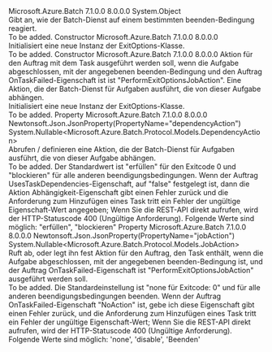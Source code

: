 <Type Name="ExitOptions" FullName="Microsoft.Azure.Batch.Protocol.Models.ExitOptions">
  <TypeSignature Language="C#" Value="public class ExitOptions" />
  <TypeSignature Language="ILAsm" Value=".class public auto ansi beforefieldinit ExitOptions extends System.Object" />
  <TypeSignature Language="DocId" Value="T:Microsoft.Azure.Batch.Protocol.Models.ExitOptions" />
  <TypeSignature Language="VB.NET" Value="Public Class ExitOptions" />
  <TypeSignature Language="F#" Value="type ExitOptions = class" />
  <AssemblyInfo>
    <AssemblyName>Microsoft.Azure.Batch</AssemblyName>
    <AssemblyVersion>7.1.0.0</AssemblyVersion>
    <AssemblyVersion>8.0.0.0</AssemblyVersion>
  </AssemblyInfo>
  <Base>
    <BaseTypeName>System.Object</BaseTypeName>
  </Base>
  <Interfaces />
  <Docs>
    <summary>
            Gibt an, wie der Batch-Dienst auf einem bestimmten beenden-Bedingung reagiert.
            </summary>
    <remarks>To be added.</remarks>
  </Docs>
  <Members>
    <Member MemberName=".ctor">
      <MemberSignature Language="C#" Value="public ExitOptions ();" />
      <MemberSignature Language="ILAsm" Value=".method public hidebysig specialname rtspecialname instance void .ctor() cil managed" />
      <MemberSignature Language="DocId" Value="M:Microsoft.Azure.Batch.Protocol.Models.ExitOptions.#ctor" />
      <MemberSignature Language="VB.NET" Value="Public Sub New ()" />
      <MemberType>Constructor</MemberType>
      <AssemblyInfo>
        <AssemblyName>Microsoft.Azure.Batch</AssemblyName>
        <AssemblyVersion>7.1.0.0</AssemblyVersion>
        <AssemblyVersion>8.0.0.0</AssemblyVersion>
      </AssemblyInfo>
      <Parameters />
      <Docs>
        <summary>
            Initialisiert eine neue Instanz der ExitOptions-Klasse.
            </summary>
        <remarks>To be added.</remarks>
      </Docs>
    </Member>
    <Member MemberName=".ctor">
      <MemberSignature Language="C#" Value="public ExitOptions (Nullable&lt;Microsoft.Azure.Batch.Protocol.Models.JobAction&gt; jobAction = null, Nullable&lt;Microsoft.Azure.Batch.Protocol.Models.DependencyAction&gt; dependencyAction = null);" />
      <MemberSignature Language="ILAsm" Value=".method public hidebysig specialname rtspecialname instance void .ctor(valuetype System.Nullable`1&lt;valuetype Microsoft.Azure.Batch.Protocol.Models.JobAction&gt; jobAction, valuetype System.Nullable`1&lt;valuetype Microsoft.Azure.Batch.Protocol.Models.DependencyAction&gt; dependencyAction) cil managed" />
      <MemberSignature Language="DocId" Value="M:Microsoft.Azure.Batch.Protocol.Models.ExitOptions.#ctor(System.Nullable{Microsoft.Azure.Batch.Protocol.Models.JobAction},System.Nullable{Microsoft.Azure.Batch.Protocol.Models.DependencyAction})" />
      <MemberSignature Language="VB.NET" Value="Public Sub New (Optional jobAction As Nullable(Of JobAction) = null, Optional dependencyAction As Nullable(Of DependencyAction) = null)" />
      <MemberSignature Language="F#" Value="new Microsoft.Azure.Batch.Protocol.Models.ExitOptions : Nullable&lt;Microsoft.Azure.Batch.Protocol.Models.JobAction&gt; * Nullable&lt;Microsoft.Azure.Batch.Protocol.Models.DependencyAction&gt; -&gt; Microsoft.Azure.Batch.Protocol.Models.ExitOptions" Usage="new Microsoft.Azure.Batch.Protocol.Models.ExitOptions (jobAction, dependencyAction)" />
      <MemberType>Constructor</MemberType>
      <AssemblyInfo>
        <AssemblyName>Microsoft.Azure.Batch</AssemblyName>
        <AssemblyVersion>7.1.0.0</AssemblyVersion>
        <AssemblyVersion>8.0.0.0</AssemblyVersion>
      </AssemblyInfo>
      <Parameters>
        <Parameter Name="jobAction" Type="System.Nullable&lt;Microsoft.Azure.Batch.Protocol.Models.JobAction&gt;" />
        <Parameter Name="dependencyAction" Type="System.Nullable&lt;Microsoft.Azure.Batch.Protocol.Models.DependencyAction&gt;" />
      </Parameters>
      <Docs>
        <param name="jobAction">Aktion für den Auftrag mit dem Task ausgeführt werden soll, wenn die Aufgabe abgeschlossen, mit der angegebenen beenden-Bedingung und den Auftrag OnTaskFailed-Eigenschaft ist ist "PerformExitOptionsJobAction".</param>
        <param name="dependencyAction">Eine Aktion, die der Batch-Dienst für Aufgaben ausführt, die von dieser Aufgabe abhängen.</param>
        <summary>
            Initialisiert eine neue Instanz der ExitOptions-Klasse.
            </summary>
        <remarks>To be added.</remarks>
      </Docs>
    </Member>
    <Member MemberName="DependencyAction">
      <MemberSignature Language="C#" Value="public Nullable&lt;Microsoft.Azure.Batch.Protocol.Models.DependencyAction&gt; DependencyAction { get; set; }" />
      <MemberSignature Language="ILAsm" Value=".property instance valuetype System.Nullable`1&lt;valuetype Microsoft.Azure.Batch.Protocol.Models.DependencyAction&gt; DependencyAction" />
      <MemberSignature Language="DocId" Value="P:Microsoft.Azure.Batch.Protocol.Models.ExitOptions.DependencyAction" />
      <MemberSignature Language="VB.NET" Value="Public Property DependencyAction As Nullable(Of DependencyAction)" />
      <MemberSignature Language="F#" Value="member this.DependencyAction : Nullable&lt;Microsoft.Azure.Batch.Protocol.Models.DependencyAction&gt; with get, set" Usage="Microsoft.Azure.Batch.Protocol.Models.ExitOptions.DependencyAction" />
      <MemberType>Property</MemberType>
      <AssemblyInfo>
        <AssemblyName>Microsoft.Azure.Batch</AssemblyName>
        <AssemblyVersion>7.1.0.0</AssemblyVersion>
        <AssemblyVersion>8.0.0.0</AssemblyVersion>
      </AssemblyInfo>
      <Attributes>
        <Attribute>
          <AttributeName>Newtonsoft.Json.JsonProperty(PropertyName="dependencyAction")</AttributeName>
        </Attribute>
      </Attributes>
      <ReturnValue>
        <ReturnType>System.Nullable&lt;Microsoft.Azure.Batch.Protocol.Models.DependencyAction&gt;</ReturnType>
      </ReturnValue>
      <Docs>
        <summary>
            Abrufen / definieren eine Aktion, die der Batch-Dienst für Aufgaben ausführt, die von dieser Aufgabe abhängen.
            </summary>
        <value>To be added.</value>
        <remarks>
            Der Standardwert ist "erfüllen" für den Exitcode 0 und "blockieren" für alle anderen beendigungsbedingungen. Wenn der Auftrag UsesTaskDependencies-Eigenschaft, auf "false" festgelegt ist, dann die Aktion Abhängigkeit-Eigenschaft gibt einen Fehler zurück und die Anforderung zum Hinzufügen eines Task tritt ein Fehler der ungültige Eigenschaft-Wert angegeben; Wenn Sie die REST-API direkt aufrufen, wird der HTTP-Statuscode 400 (Ungültige Anforderung). Folgende Werte sind möglich: "erfüllen", "blockieren"
            </remarks>
      </Docs>
    </Member>
    <Member MemberName="JobAction">
      <MemberSignature Language="C#" Value="public Nullable&lt;Microsoft.Azure.Batch.Protocol.Models.JobAction&gt; JobAction { get; set; }" />
      <MemberSignature Language="ILAsm" Value=".property instance valuetype System.Nullable`1&lt;valuetype Microsoft.Azure.Batch.Protocol.Models.JobAction&gt; JobAction" />
      <MemberSignature Language="DocId" Value="P:Microsoft.Azure.Batch.Protocol.Models.ExitOptions.JobAction" />
      <MemberSignature Language="VB.NET" Value="Public Property JobAction As Nullable(Of JobAction)" />
      <MemberSignature Language="F#" Value="member this.JobAction : Nullable&lt;Microsoft.Azure.Batch.Protocol.Models.JobAction&gt; with get, set" Usage="Microsoft.Azure.Batch.Protocol.Models.ExitOptions.JobAction" />
      <MemberType>Property</MemberType>
      <AssemblyInfo>
        <AssemblyName>Microsoft.Azure.Batch</AssemblyName>
        <AssemblyVersion>7.1.0.0</AssemblyVersion>
        <AssemblyVersion>8.0.0.0</AssemblyVersion>
      </AssemblyInfo>
      <Attributes>
        <Attribute>
          <AttributeName>Newtonsoft.Json.JsonProperty(PropertyName="jobAction")</AttributeName>
        </Attribute>
      </Attributes>
      <ReturnValue>
        <ReturnType>System.Nullable&lt;Microsoft.Azure.Batch.Protocol.Models.JobAction&gt;</ReturnType>
      </ReturnValue>
      <Docs>
        <summary>
            Ruft ab, oder legt ihn fest Aktion für den Auftrag, den Task enthält, wenn die Aufgabe abgeschlossen, mit der angegebenen beenden-Bedingung ist, und der Auftrag OnTaskFailed-Eigenschaft ist "PerformExitOptionsJobAction" ausgeführt werden soll.
            </summary>
        <value>To be added.</value>
        <remarks>
            Die Standardeinstellung ist "none für Exitcode: 0" und für alle anderen beendigungsbedingungen beenden. Wenn der Auftrag OnTaskFailed-Eigenschaft "NoAction" ist, gebe ich diese Eigenschaft gibt einen Fehler zurück, und die Anforderung zum Hinzufügen eines Task tritt ein Fehler der ungültige Eigenschaft-Wert; Wenn Sie die REST-API direkt aufrufen, wird der HTTP-Statuscode 400 (Ungültige Anforderung). Folgende Werte sind möglich: 'none', 'disable', 'Beenden'
            </remarks>
      </Docs>
    </Member>
  </Members>
</Type>